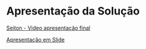 # Apresentação da Solução

[Seiton - Video apresentação final](https://youtu.be/KlytjP50A74)

[Apresentação em Slide](/slide.pdf)
